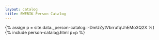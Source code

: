 ```yaml
---
layout: catalog
title: SWERIK Person Catalog
---
```

{% assign p = site.data._person-catalog.i-DmUZytVbrrufqUhEMo3Q2X %}
{% include person-catalog.html p=p %}

